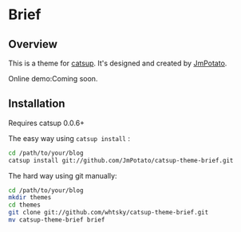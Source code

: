 Brief
==================

Overview
--------------

This is a theme for [catsup](https://github.com/whtsky/catsup).
It's designed and created by [JmPotato](https://github.com/JmPotato).

Online demo:Coming soon.

Installation
--------------

Requires catsup 0.0.6+

The easy way using `catsup install` :
```bash
cd /path/to/your/blog
catsup install git://github.com/JmPotato/catsup-theme-brief.git
```

The hard way using git manually:
```bash
cd /path/to/your/blog
mkdir themes
cd themes
git clone git://github.com/whtsky/catsup-theme-brief.git
mv catsup-theme-brief brief
```
